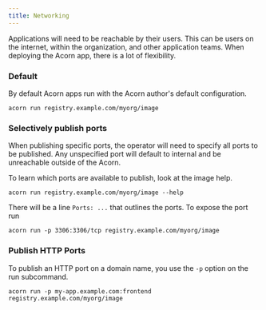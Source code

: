 ```yaml
---
title: Networking
---
```


Applications will need to be reachable by their users. This can be users on the internet, within the organization, and other application teams. When deploying the Acorn app, there is a lot of flexibility.

### Default

By default Acorn apps run with the Acorn author's default configuration.

`acorn run registry.example.com/myorg/image`

### Selectively publish ports

When publishing specific ports, the operator will need to specify all ports to be published. Any unspecified port will default to internal and be unreachable outside of the Acorn.

To learn which ports are available to publish, look at the image help.

`acorn run registry.example.com/myorg/image --help`

There will be a line `Ports: ...` that outlines the ports. To expose the port run

`acorn run -p 3306:3306/tcp registry.example.com/myorg/image`

### Publish HTTP Ports

To publish an HTTP port on a domain name, you use the `-p` option on the run subcommand.

`acorn run -p my-app.example.com:frontend registry.example.com/myorg/image`

<!-- TODO: add --publish-all -->
<!-- TODO: what about --expose? -->
